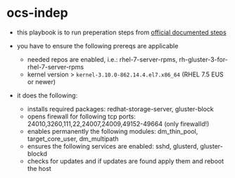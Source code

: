 # ocs-indep

* this playbook is to run preperation steps from [official documented steps]( https://access.redhat.com/documentation/en-us/red_hat_openshift_container_storage/3.11/html/deployment_guide/chap-documentation-container_ready_storage_independent#CRS_Installing_Red_Hat_Storage_Server_on_Red_Hat_Enterprise_Linux_Layered_Install_independent)

* you have to ensure the following prereqs are applicable
  * needed repos are enabled, i.e.: rhel-7-server-rpms, rh-gluster-3-for-rhel-7-server-rpms
  * kernel version > `kernel-3.10.0-862.14.4.el7.x86_64` (RHEL 7.5 EUS or newer)

* it does the following:
   * installs required packages: redhat-storage-server, gluster-block
   * opens firewall for following tcp ports: 24010,3260,111,22,24007,24009,49152-49664 (only firewalld!)
   * enables permanently the following modules: dm_thin_pool, target_core_user, dm_multipath
   * ensures the following services are enabled: sshd, glusterd, gluster-blockd
   * checks for updates and if updates are found apply them and reboot the host
